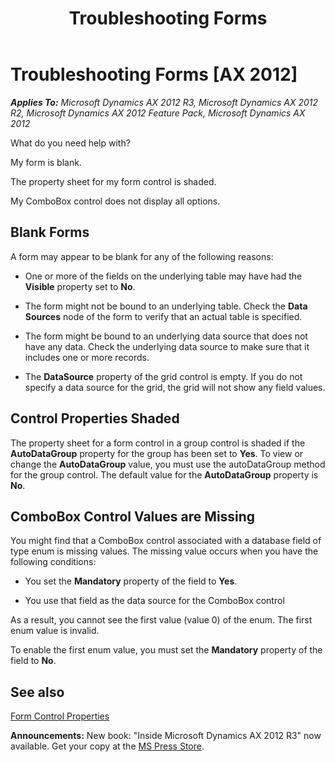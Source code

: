 ﻿---
title: Troubleshooting Forms
TOCTitle: Troubleshooting Forms
ms:assetid: f00d1566-956f-4490-86c2-bd3fa6a81b09
ms:mtpsurl: https://msdn.microsoft.com/en-us/library/Aa885747(v=AX.60)
ms:contentKeyID: 35253301
ms.date: 05/18/2015
mtps_version: v=AX.60
---

# Troubleshooting Forms [AX 2012]


_**Applies To:** Microsoft Dynamics AX 2012 R3, Microsoft Dynamics AX 2012 R2, Microsoft Dynamics AX 2012 Feature Pack, Microsoft Dynamics AX 2012_

What do you need help with?

My form is blank.

The property sheet for my form control is shaded.

My ComboBox control does not display all options.

## Blank Forms

A form may appear to be blank for any of the following reasons:

  - One or more of the fields on the underlying table may have had the **Visible** property set to **No**.

  - The form might not be bound to an underlying table. Check the **Data Sources** node of the form to verify that an actual table is specified.

  - The form might be bound to an underlying data source that does not have any data. Check the underlying data source to make sure that it includes one or more records.

  - The **DataSource** property of the grid control is empty. If you do not specify a data source for the grid, the grid will not show any field values.

## Control Properties Shaded

The property sheet for a form control in a group control is shaded if the **AutoDataGroup** property for the group has been set to **Yes**. To view or change the **AutoDataGroup** value, you must use the autoDataGroup method for the group control. The default value for the **AutoDataGroup** property is **No**.

## ComboBox Control Values are Missing

You might find that a ComboBox control associated with a database field of type enum is missing values. The missing value occurs when you have the following conditions:

  - You set the **Mandatory** property of the field to **Yes**.

  - You use that field as the data source for the ComboBox control

As a result, you cannot see the first value (value 0) of the enum. The first enum value is invalid.

To enable the first enum value, you must set the **Mandatory** property of the field to **No**.

## See also

[Form Control Properties](form-control-properties.md)

  
**Announcements:** New book: "Inside Microsoft Dynamics AX 2012 R3" now available. Get your copy at the [MS Press Store](https://www.microsoftpressstore.com/store/inside-microsoft-dynamics-ax-2012-r3-9780735685109).

